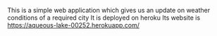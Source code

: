 This is a simple web application which gives us an update on weather conditions of a required city 
It is deployed on heroku
Its website is https://aqueous-lake-00252.herokuapp.com/
